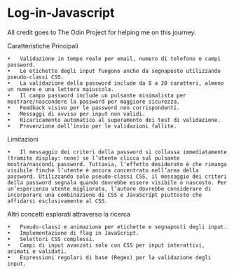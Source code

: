 # Log-in-Javascript
All credit goes to The Odin Project for helping me on this journey.

Caratteristiche Principali

	•	Validazione in tempo reale per email, numero di telefono e campi password.
	•	Le etichette degli input fungono anche da segnaposto utilizzando pseudo-classi CSS.
	•	La validazione della password include da 8 a 20 caratteri, almeno un numero e una lettera maiuscola.
	•	Il campo password include un pulsante minimalista per mostrare/nascondere la password per maggiore sicurezza.
	•	Feedback visivo per le password non corrispondenti.
	•	Messaggi di avviso per input non validi.
	•	Ricaricamento automatico al superamento dei test di validazione.
	•	Prevenzione dell’invio per le validazioni fallite.

Limitazioni

	•	Il messaggio dei criteri della password si collassa immediatamente (tramite display: none) se l’utente clicca sul pulsante mostra/nascondi password. Tuttavia, l’effetto desiderato è che rimanga visibile finché l’utente è ancora concentrato nell’area della password. Utilizzando solo pseudo-classi CSS, il messaggio dei criteri della password segnala quando dovrebbe essere visibile o nascosto. Per un’esperienza utente migliorata, l’autore dovrebbe considerare di incorporare una combinazione di CSS e JavaScript piuttosto che affidarsi esclusivamente al CSS.

Altri concetti esplorati attraverso la ricerca

	•	Pseudo-classi e animazione per etichette e segnaposti degli input.
	•	Implementazione di flag in JavaScript.
	•	Selettori CSS complessi.
	•	Campi di input avanzati solo con CSS per input interattivi, animati e validati.
	•	Espressioni regolari di base (Regex) per la validazione degli input.
